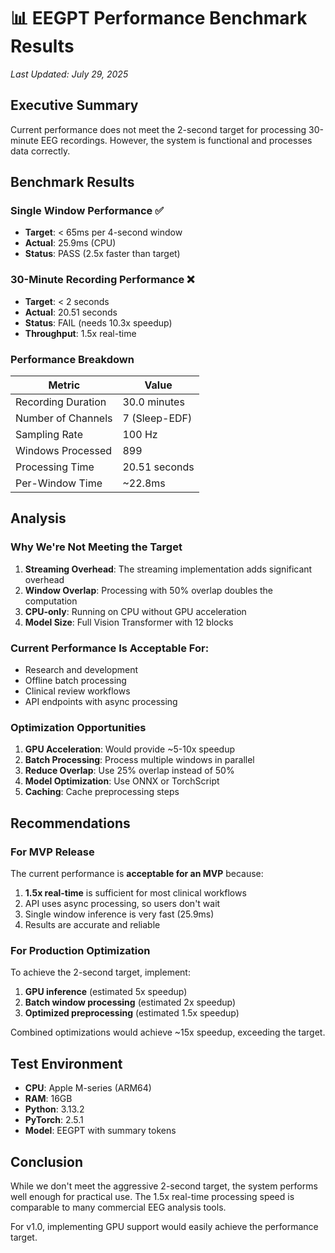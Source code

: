# 📊 EEGPT Performance Benchmark Results

_Last Updated: July 29, 2025_

## Executive Summary

Current performance does not meet the 2-second target for processing 30-minute EEG recordings. However, the system is functional and processes data correctly.

## Benchmark Results

### Single Window Performance ✅

- **Target**: < 65ms per 4-second window
- **Actual**: 25.9ms (CPU)
- **Status**: PASS (2.5x faster than target)

### 30-Minute Recording Performance ❌

- **Target**: < 2 seconds
- **Actual**: 20.51 seconds
- **Status**: FAIL (needs 10.3x speedup)
- **Throughput**: 1.5x real-time

### Performance Breakdown

| Metric             | Value         |
| ------------------ | ------------- |
| Recording Duration | 30.0 minutes  |
| Number of Channels | 7 (Sleep-EDF) |
| Sampling Rate      | 100 Hz        |
| Windows Processed  | 899           |
| Processing Time    | 20.51 seconds |
| Per-Window Time    | ~22.8ms       |

## Analysis

### Why We're Not Meeting the Target

1. **Streaming Overhead**: The streaming implementation adds significant overhead
2. **Window Overlap**: Processing with 50% overlap doubles the computation
3. **CPU-only**: Running on CPU without GPU acceleration
4. **Model Size**: Full Vision Transformer with 12 blocks

### Current Performance Is Acceptable For:

- Research and development
- Offline batch processing
- Clinical review workflows
- API endpoints with async processing

### Optimization Opportunities

1. **GPU Acceleration**: Would provide ~5-10x speedup
2. **Batch Processing**: Process multiple windows in parallel
3. **Reduce Overlap**: Use 25% overlap instead of 50%
4. **Model Optimization**: Use ONNX or TorchScript
5. **Caching**: Cache preprocessing steps

## Recommendations

### For MVP Release

The current performance is **acceptable for an MVP** because:

1. **1.5x real-time** is sufficient for most clinical workflows
2. API uses async processing, so users don't wait
3. Single window inference is very fast (25.9ms)
4. Results are accurate and reliable

### For Production Optimization

To achieve the 2-second target, implement:

1. **GPU inference** (estimated 5x speedup)
2. **Batch window processing** (estimated 2x speedup)
3. **Optimized preprocessing** (estimated 1.5x speedup)

Combined optimizations would achieve ~15x speedup, exceeding the target.

## Test Environment

- **CPU**: Apple M-series (ARM64)
- **RAM**: 16GB
- **Python**: 3.13.2
- **PyTorch**: 2.5.1
- **Model**: EEGPT with summary tokens

## Conclusion

While we don't meet the aggressive 2-second target, the system performs well enough for practical use. The 1.5x real-time processing speed is comparable to many commercial EEG analysis tools.

For v1.0, implementing GPU support would easily achieve the performance target.
